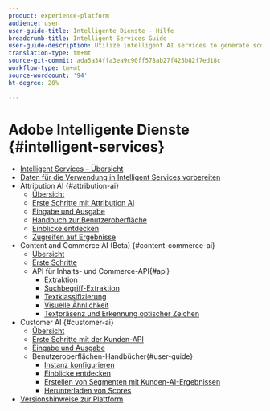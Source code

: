 ```yaml
---
product: experience-platform
audience: user
user-guide-title: Intelligente Dienste - Hilfe
breadcrumb-title: Intelligent Services Guide
user-guide-description: Utilize intelligent AI services to generate scores, discover insights, and create segments from your marketing events data.
translation-type: tm+mt
source-git-commit: ada5a34ffa3ea9c90ff578ab27f425b82f7ed18c
workflow-type: tm+mt
source-wordcount: '94'
ht-degree: 20%

---
```



# Adobe Intelligente Dienste {#intelligent-services}

* [Intelligent Services – Übersicht](home.md)
* [Daten für die Verwendung in Intelligent Services vorbereiten](data-preparation.md)
* Attribution AI {#attribution-ai}
   * [Übersicht](attribution-ai/overview.md)
   * [Erste Schritte mit Attribution AI](attribution-ai/getting-started.md)
   * [Eingabe und Ausgabe](attribution-ai/input-output.md)
   * [Handbuch zur Benutzeroberfläche](attribution-ai/user-guide.md)
   * [Einblicke entdecken](attribution-ai/discover-insights.md)
   * [Zugreifen auf Ergebnisse](attribution-ai/download-scores.md)
* Content and Commerce AI (Beta) {#content-commerce-ai}
   * [Übersicht](content-commerce-ai/overview.md)
   * [Erste Schritte](content-commerce-ai/getting-started.md)
   * API für Inhalts- und Commerce-API{#api}
      * [Extraktion](content-commerce-ai/api/color-extraction.md)
      * [Suchbegriff-Extraktion](content-commerce-ai/api/keyword-extraction.md)
      * [Textklassifizierung](content-commerce-ai/api/text-classification.md)
      * [Visuelle Ähnlichkeit](content-commerce-ai/api/visual-similarity.md)
      * [Textpräsenz und Erkennung optischer Zeichen](content-commerce-ai/api/optical-character-recognition.md)
* Customer AI {#customer-ai}
   * [Übersicht](customer-ai/overview.md)
   * [Erste Schritte mit der Kunden-API](customer-ai/getting-started.md)
   * [Eingabe und Ausgabe](customer-ai/input-output.md)
   * Benutzeroberflächen-Handbücher{#user-guide}
      * [Instanz konfigurieren](customer-ai/user-guide/configure.md)
      * [Einblicke entdecken](customer-ai/user-guide/discover-insights.md)
      * [Erstellen von Segmenten mit Kunden-AI-Ergebnissen](customer-ai/user-guide/create-segment.md)
      * [Herunterladen von Scores](customer-ai/user-guide/download-scores.md)
* [Versionshinweise zur Plattform](https://docs.adobe.com/content/help/de-DE/experience-platform/release-notes/latest.html)
